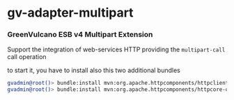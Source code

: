 # gv-adapter-multipart
### GreenVulcano ESB v4 Multipart Extension
Support the integration of web-services HTTP providing the `multipart-call` call operation

to start it, you have to install also this two additional bundles
```sh
gvadmin@root()> bundle:install mvn:org.apache.httpcomponents/httpclient-osgi/4.5.4
gvadmin@root()> bundle:install mvn:org.apache.httpcomponents/httpcore-osgi/4.4.8
```
